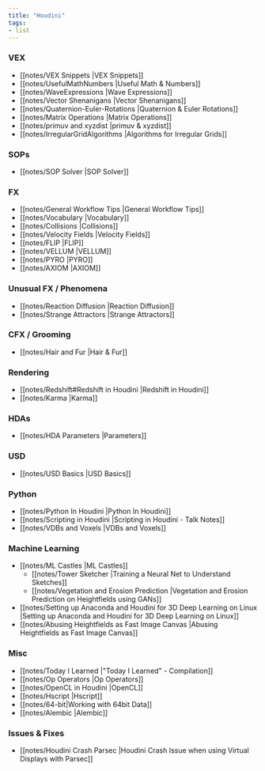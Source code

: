 ```yaml
---
title: "Houdini"
tags:
- list
---
```


### VEX
- [[notes/VEX Snippets |VEX Snippets]]
- [[notes/UsefulMathNumbers |Useful Math & Numbers]]
- [[notes/WaveExpressions |Wave Expressions]]
- [[notes/Vector Shenanigans |Vector Shenanigans]]
- [[notes/Quaternion-Euler-Rotations |Quaternion & Euler Rotations]]
- [[notes/Matrix Operations |Matrix Operations]]
- [[notes/primuv and xyzdist |primuv & xyzdist]]
- [[notes/IrregularGridAlgorithms |Algorithms for Irregular Grids]]

### SOPs
- [[notes/SOP Solver |SOP Solver]]

### FX
- [[notes/General Workflow Tips |General Workflow Tips]]
- [[notes/Vocabulary |Vocabulary]]
- [[notes/Collisions |Collisions]]
- [[notes/Velocity Fields |Velocity Fields]]
- [[notes/FLIP |FLIP]]
- [[notes/VELLUM |VELLUM]]
- [[notes/PYRO |PYRO]]
- [[notes/AXIOM |AXIOM]]

### Unusual FX / Phenomena
- [[notes/Reaction Diffusion |Reaction Diffusion]]
- [[notes/Strange Attractors |Strange Attractors]]

### CFX / Grooming
- [[notes/Hair and Fur |Hair & Fur]]

### Rendering
- [[notes/Redshift#Redshift in Houdini |Redshift in Houdini]]
- [[notes/Karma |Karma]]

### HDAs
- [[notes/HDA Parameters |Parameters]]

### USD
- [[notes/USD Basics |USD Basics]]

### Python
- [[notes/Python In Houdini |Python In Houdini]]
- [[notes/Scripting in Houdini |Scripting in Houdini - Talk Notes]]
- [[notes/VDBs and Voxels |VDBs and Voxels]]

### Machine Learning
- [[notes/ML Castles |ML Castles]]
	- [[notes/Tower Sketcher |Training a Neural Net to Understand Sketches]]
	- [[notes/Vegetation and Erosion Prediction |Vegetation and Erosion Prediction on Heightfields using GANs]]
- [[notes/Setting up Anaconda and Houdini for 3D Deep Learning on Linux |Setting up Anaconda and Houdini for 3D Deep Learning on Linux]]
- [[notes/Abusing Heightfields as Fast Image Canvas |Abusing Heightfields as Fast Image Canvas]]

### Misc
- [[notes/Today I Learned |"Today I Learned" - Compilation]]
- [[notes/Op Operators |Op Operators]]
- [[notes/OpenCL in Houdini |OpenCL]]
- [[notes/Hscript |Hscript]]
- [[notes/64-bit|Working with 64bit Data]]
- [[notes/Alembic |Alembic]]

### Issues & Fixes
- [[notes/Houdini Crash Parsec |Houdini Crash Issue when using Virtual Displays with Parsec]]

